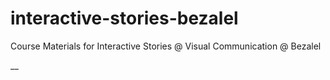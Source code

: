 # interactive-stories-bezalel

Course Materials for Interactive Stories @ Visual Communication @ Bezalel

\_\_
